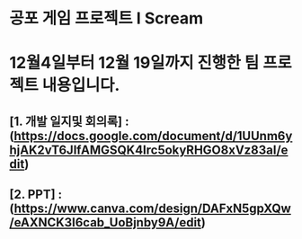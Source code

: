 # 공포 게임 프로젝트 I Scream
# 12월4일부터 12월 19일까지 진행한 팀 프로젝트 내용입니다.

## [1. 개발 일지및 회의록] : (https://docs.google.com/document/d/1UUnm6yhjAK2vT6JlfAMGSQK4Irc5okyRHGO8xVz83aI/edit)
## [2. PPT] :(https://www.canva.com/design/DAFxN5gpXQw/eAXNCK3I6cab_UoBjnby9A/edit) 
